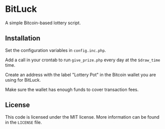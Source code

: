 BitLuck
=======
A simple Bitcoin-based lottery script.

Installation
------------
Set the configuration variables in `config.inc.php`.

Add a call in your crontab to run `give_prize.php` every day at the `$draw_time` time.

Create an address with the label "Lottery Pot" in the Bitcoin wallet you are using for BitLuck.

Make sure the wallet has enough funds to cover transaction fees.

License
-------
This code is licensed under the MIT license. More information can be found in the `LICENSE` file.
